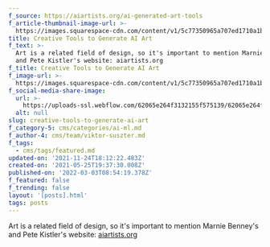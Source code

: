 ```yaml
---
f_source: https://aiartists.org/ai-generated-art-tools
f_article-thumbnail-image-url: >-
  https://images.squarespace-cdn.com/content/v1/5c77350965a707ed1710a1bc/1558561739107-XPQGBD2OPZLNNBG213Q3/ke17ZwdGBToddI8pDm48kPoswlzjSVMM-SxOp7CV59BZw-zPPgdn4jUwVcJE1ZvWQUxwkmyExglNqGp0IvTJZamWLI2zvYWH8K3-s_4yszcp2ryTI0HqTOaaUohrI8PI7Hk5b7wKtplcrxPf3ag-g6VC0ObVEO8cEICumLtlwuA/AI+Tools+-+Dave+Chenell.png
title: Creative Tools to Generate AI Art
f_text: >-
  Art is a related field of design, so it's important to mention Marnie Benney's
  and Pete Kistler's website: aiartists.org
f_title: Creative Tools to Generate AI Art
f_image-url: >-
  https://images.squarespace-cdn.com/content/v1/5c77350965a707ed1710a1bc/1558561739107-XPQGBD2OPZLNNBG213Q3/ke17ZwdGBToddI8pDm48kPoswlzjSVMM-SxOp7CV59BZw-zPPgdn4jUwVcJE1ZvWQUxwkmyExglNqGp0IvTJZamWLI2zvYWH8K3-s_4yszcp2ryTI0HqTOaaUohrI8PI7Hk5b7wKtplcrxPf3ag-g6VC0ObVEO8cEICumLtlwuA/AI+Tools+-+Dave+Chenell.png
f_social-media-share-image:
  url: >-
    https://uploads-ssl.webflow.com/62065e264f3132155f575139/62065e264f3132e11d575264_AI%2BTools%2B-%2BDave%2BChenell.png
  alt: null
slug: creative-tools-to-generate-ai-art
f_category-5: cms/categories/ai-ml.md
f_author-4: cms/team/viktor-suszter.md
f_tags:
  - cms/tags/featured.md
updated-on: '2021-11-24T18:12:22.483Z'
created-on: '2021-05-25T19:37:30.008Z'
published-on: '2022-03-03T08:54:19.378Z'
f_featured: false
f_trending: false
layout: '[posts].html'
tags: posts
---
```


Art is a related field of design, so it's important to mention Marnie Benney's and Pete Kistler's website: [aiartists.org](https://aiartists.org/ai-generated-art-tools)

‍
